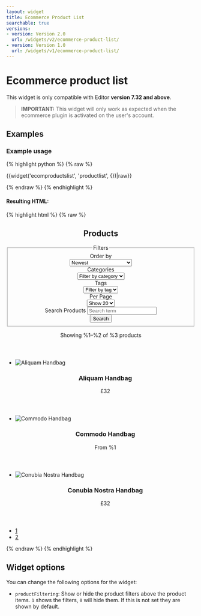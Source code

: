 ```yaml
---
layout: widget
title: Ecommerce Product List
searchable: true
versions:
- version: Version 2.0
  url: /widgets/v2/ecommerce-product-list/
- version: Version 1.0
  url: /widgets/v1/ecommerce-product-list/
---
```


# Ecommerce product list

This widget is only compatible with Editor **version 7.32 and above**.

> **IMPORTANT:** This widget will only work as expected when the ecommerce plugin is activated on the user's account.

## Examples

### Example usage

{% highlight python %}
{% raw %}

{{widget('ecomproductslist', 'productlist', {})|raw}}

{% endraw %}
{% endhighlight %}

#### Resulting HTML:

{% highlight html %}
{% raw %}

<div id="page-zones__main-widgets__ecomproductslistWidget" data-name="ecomproductslist" class="widget  widget--zone-widget">
  <div class="bk-ecomproductslist ecomproductslist widget__ecomproductslist">
    <section class="listing-section  product-listing__listing-section">
      <header class="listing-header  product-listing__listing-header">
        <h2 class="listing-title  product-listing__listing-title">Products</h2>
        <div class="product-filters  product-listing__product-filters">
          <form class="form  product-listing__form js-productlist-display-formclearfix" method="GET" action="/store">
            <fieldset class="fieldset  product-listing__fieldset">
              <legend class="legend  product-listing__legend">Filters</legend>
              <div class="form-body  product-listing__form-body">
                <div class="form-group  product-listing__form-group">
                  <label class="label  label--filter  product-listing__label" for="page-zones__main-widgets__ecomproductslistWidget__product-listing__filter-1">Order by</label>
                  <div class="select-wrap  product-listing__select-wrap">
                    <select class="select  select--filter  product-listing__select js-display-control" id="page-zones__main-widgets__ecomproductslistWidget__product-listing__filter-1" name="productlist-sort">
                      <option value="created-desc">Newest</option>
                      <option value="title-asc">Title: A-Z</option>
                      <option value="title-desc">Title: Z-A</option>
                      <option value="price-desc">Price: Highest to Lowest</option>
                      <option value="price-asc">Price: Lowest to Highest</option>
                    </select>
                  </div>
                </div>
                <div class="form-group  product-listing__form-group">
                  <label class="label  label--filter  product-listing__label" for="page-zones__main-widgets__ecomproductslistWidget__product-listing__filter-2">Categories</label>
                  <div class="select-wrap  product-listing__select-wrap">
                    <select class="select  select--filter  product-listing__select js-display-control" id="page-zones__main-widgets__ecomproductslistWidget__product-listing__filter-2" name="productlist-categories">
                      <option value="">Filter by category</option>
                      <option disabled>---</option>
                      <option value="woman">woman</option>
                      <option value="man">man</option>
                    </select>
                  </div>
                </div>
                <div class="form-group  product-listing__form-group">
                  <label class="label  label--filter  product-listing__label" for="page-zones__main-widgets__ecomproductslistWidget__product-listing__filter-3">Tags</label>
                  <div class="select-wrap  product-listing__select-wrap">
                    <select class="select  select--filter  product-listing__select js-display-control" id="page-zones__main-widgets__ecomproductslistWidget__product-listing__filter-3" name="productlist-tags">
                      <option value="">Filter by tag</option>
                      <option disabled>---</option>
                      <option value="summer">summer</option>
                      <option value="winter">winter</option>
                    </select>
                  </div>
                </div>
                <div class="form-group  product-listing__form-group">
                  <label class="label  label--filter  product-listing__label" for="page-zones__main-widgets__ecomproductslistWidget__product-listing__filter-4">Per Page</label>
                  <div class="select-wrap  product-listing__select-wrap">
                    <select class="select  select--filter  product-listing__select js-display-control" id="page-zones__main-widgets__ecomproductslistWidget__product-listing__filter-4" name="productlist-itemcount">
                      <option value="20">Show 20</option>
                      <option value="32">Show 32</option>
                      <option value="64">Show 64</option>
                    </select>
                  </div>
                </div>
                <div class="form-group  product-listing__form-group">
                  <label class="label  label--search  product-listing__label" for="page-zones__main-widgets__ecomproductslistWidget__product-listing__search">Search Products</label>
                  <input class="input  input--search  product-listing__input  js-display-control" id="page-zones__main-widgets__ecomproductslistWidget__product-listing__search" name="productlist-search" placeholder="Search term" type="search" value=""/>
                </div>
                <div class="form-group  product-listing__form-group">
                  <input class="button  button--submit  product-listing__input" type="submit" value="Search" />
                </div>
              </div>
            </fieldset>
          </form>
        </div>
        <p class="listing-order  product-listing__listing-order">Showing %1–%2 of %3 products</p>
      </header>
      <div class="listing-body  product-listing__listing-body">
        <ul class="product-list  product-listing__product-list">
          <li class="product-item  product-listing__product-item">
            <article class="product-item-article  product-listing__product-item-article">
              <div class="product-item-image  product-listing__product-item-image">
                <img class="image  image--thumb  product-listing__image" src="//placehold.it/2250x800" alt="Aliquam Handbag">
              </div>
              <header class="product-item-details  product-listing__product-content">
                <h3 class="product-item-title  product-listing__product-item-title">
                  <a class="title-link  product-listing__title-link" >Aliquam Handbag</a>
                </h3>
                <p class="product-item-price  product-listing__product-item-price">£32</p>
              </header>
            </article>
          </li>
          <li class="product-item  product-listing__product-item">
            <article class="product-item-article  product-listing__product-item-article">
              <div class="product-item-image  product-listing__product-item-image">
                <img class="image  image--thumb  product-listing__image" src="//placehold.it/300x100" alt="Commodo Handbag">
              </div>
              <header class="product-item-details  product-listing__product-content">
                <h3 class="product-item-title  product-listing__product-item-title">
                  <a class="title-link  product-listing__title-link" >Commodo Handbag</a>
                </h3>
                <p class="product-item-price  product-listing__product-item-price">From %1</p>
              </header>
            </article>
          </li>
          <li class="product-item  product-listing__product-item">
            <article class="product-item-article  product-listing__product-item-article">
              <div class="product-item-image  product-listing__product-item-image">
                <img class="image  image--thumb  product-listing__image" src="//placehold.it/250x250" alt="Conubia Nostra Handbag">
              </div>
              <header class="product-item-details  product-listing__product-content">
                <h3 class="product-item-title  product-listing__product-item-title">
                  <a class="title-link  product-listing__title-link" >Conubia Nostra Handbag</a>
                </h3>
                <p class="product-item-price  product-listing__product-item-price">£32</p>
              </header>
            </article>
          </li>
        </ul>
      </div>
      <footer class="listing-footer  product-listing__listing-footer">
        <nav class="listing-pagination  product-listing__post-pagination">
          <ul class="pagination-list  product-listing__pagination-list">
            <li class="pagination-item  pagination-item  product-listing__pagination-item  current">
              <a class="button  button--pagination  product-listing__button" href="/store/page/1">1</a>
            </li>
            <li class="pagination-item  product-listing__pagination-item">
              <a class="button  button--pagination  product-listing__button" href="/store/page/2">2</a>
            </li>
          </ul>
        </nav>
      </footer>
    </section>
  </div>
</div>

{% endraw %}
{% endhighlight %}

## Widget options

You can change the following options for the widget:

* `productFiltering`: Show or hide the product filters above the product items. `1` shows the filters, `0` will hide them. If this is not set they are shown by default.

